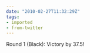 ```yaml
---
date: "2010-02-27T11:32:29Z"
tags:
- imported
- from-twitter
---
```

Round 1 \(Black\): Victory by 37.5\!
